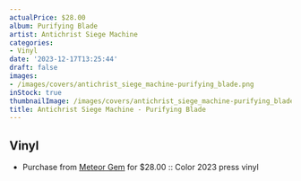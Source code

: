 ```yaml
---
actualPrice: $28.00
album: Purifying Blade
artist: Antichrist Siege Machine
categories:
- Vinyl
date: '2023-12-17T13:25:44'
draft: false
images:
- /images/covers/antichrist_siege_machine-purifying_blade.png
inStock: true
thumbnailImage: /images/covers/antichrist_siege_machine-purifying_blade-thumb.png
title: Antichrist Siege Machine - Purifying Blade
---
```


## Vinyl
* Purchase from [Meteor Gem](https://meteor-gem.com/products/antichrist-siege-machine-purifying-blade-lp-1) for $28.00 :: Color 2023 press vinyl
